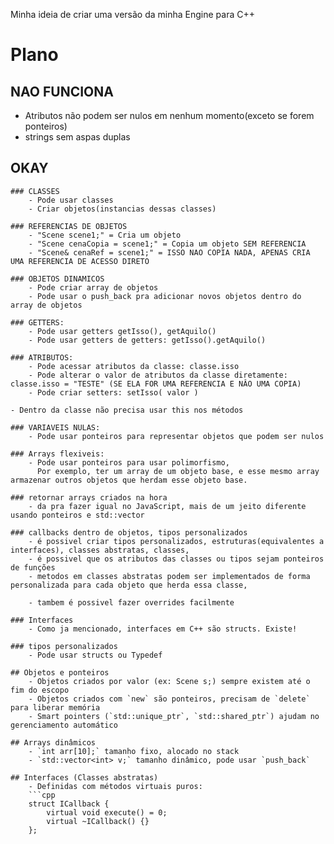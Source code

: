 Minha ideia de criar uma versão da minha Engine para C++

# Plano
## NAO FUNCIONA
 - Atributos não podem ser nulos em nenhum momento(exceto se forem ponteiros)
 - strings sem aspas duplas

## OKAY
    ### CLASSES
        - Pode usar classes
        - Criar objetos(instancias dessas classes)

    ### REFERENCIAS DE OBJETOS
        - "Scene scene1;" = Cria um objeto        
        - "Scene cenaCopia = scene1;" = Copia um objeto SEM REFERENCIA
        - "Scene& cenaRef = scene1;" = ISSO NAO COPIA NADA, APENAS CRIA UMA REFERENCIA DE ACESSO DIRETO

    ### OBJETOS DINAMICOS
        - Pode criar array de objetos
        - Pode usar o push_back pra adicionar novos objetos dentro do array de objetos

    ### GETTERS:
        - Pode usar getters getIsso(), getAquilo()
        - Pode usar getters de getters: getIsso().getAquilo()

    ### ATRIBUTOS:
        - Pode acessar atributos da classe: classe.isso
        - Pode alterar o valor de atributos da classe diretamente: classe.isso = "TESTE" (SE ELA FOR UMA REFERENCIA E NÂO UMA COPIA)
        - Pode criar setters: setIsso( valor )

    - Dentro da classe não precisa usar this nos métodos

    ### VARIAVEIS NULAS:
        - Pode usar ponteiros para representar objetos que podem ser nulos
    
    ### Arrays flexiveis:
        - Pode usar ponteiros para usar polimorfismo,
          Por exemplo, ter um array de um objeto base, e esse mesmo array armazenar outros objetos que herdam esse objeto base.

    ### retornar arrays criados na hora
        - da pra fazer igual no JavaScript, mais de um jeito diferente usando ponteiros e std::vector

    ### callbacks dentro de objetos, tipos personalizados
        - é possivel criar tipos personalizados, estruturas(equivalentes a interfaces), classes abstratas, classes, 
        - é possivel que os atributos das classes ou tipos sejam ponteiros de funções
        - metodos em classes abstratas podem ser implementados de forma personalizada para cada objeto que herda essa classe,
        
        - tambem é possivel fazer overrides facilmente

    ### Interfaces
        - Como ja mencionado, interfaces em C++ são structs. Existe!

    ### tipos personalizados
        - Pode usar structs ou Typedef

    ## Objetos e ponteiros
        - Objetos criados por valor (ex: Scene s;) sempre existem até o fim do escopo
        - Objetos criados com `new` são ponteiros, precisam de `delete` para liberar memória
        - Smart pointers (`std::unique_ptr`, `std::shared_ptr`) ajudam no gerenciamento automático

    ## Arrays dinâmicos
        - `int arr[10];` tamanho fixo, alocado no stack
        - `std::vector<int> v;` tamanho dinâmico, pode usar `push_back`

    ## Interfaces (Classes abstratas)
        - Definidas com métodos virtuais puros:
        ```cpp
        struct ICallback {
            virtual void execute() = 0;
            virtual ~ICallback() {}
        };